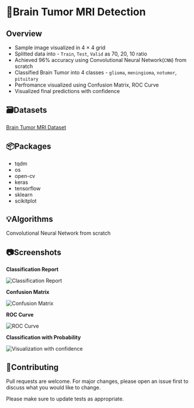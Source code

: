 # 🧠Brain Tumor MRI Detection
## Overview
- Sample image visualized in 4 × 4 grid
- Splitted data into - `Train`, `Test`, `Valid` as 70, 20, 10 ratio
- Achieved 96% accuracy using  Convolutional Neural Network(`CNN`) from scratch
- Classified Brain Tumor into 4 classes - `glioma`, `meningioma`, `notumor`, `pituitary`
- Perfromance visualized using Confusion Matrix, ROC Curve
- Visualized final predictions with confidence

## 🗃️Datasets

[Brain Tumor MRI Dataset](https://www.kaggle.com/datasets/masoudnickparvar/brain-tumor-mri-dataset)

## 📦Packages

- tqdm
- os
- open-cv
- keras
- tensorflow
- sklearn
- scikitplot

## 💡Algorithms
Convolutional Neural Network from scratch

## 📷Screenshots
<p><b>Classification Report</b></p>

![Classification Report](https://user-images.githubusercontent.com/113231185/203523816-e93b2080-d083-4e82-957e-afc387006a3d.png)

<p><b>Confusion Matrix</b></p>

![Confusion Matrix](https://user-images.githubusercontent.com/113231185/203527733-0a24c1a1-6189-473f-8e64-ca126a6bc837.png)

<p><b>ROC Curve</b></p>

![ROC Curve](https://user-images.githubusercontent.com/113231185/203528094-39a368e2-b5a1-4544-aaa8-ef01a55225ea.png)

<p><b>Classification with Probability</b></p>

![Visualization with confidence](https://user-images.githubusercontent.com/113231185/203528411-bf2c78e6-d320-4b31-8feb-5e94fcd54335.png)


## 👋Contributing

Pull requests are welcome. For major changes, please open an issue first
to discuss what you would like to change.

Please make sure to update tests as appropriate.



